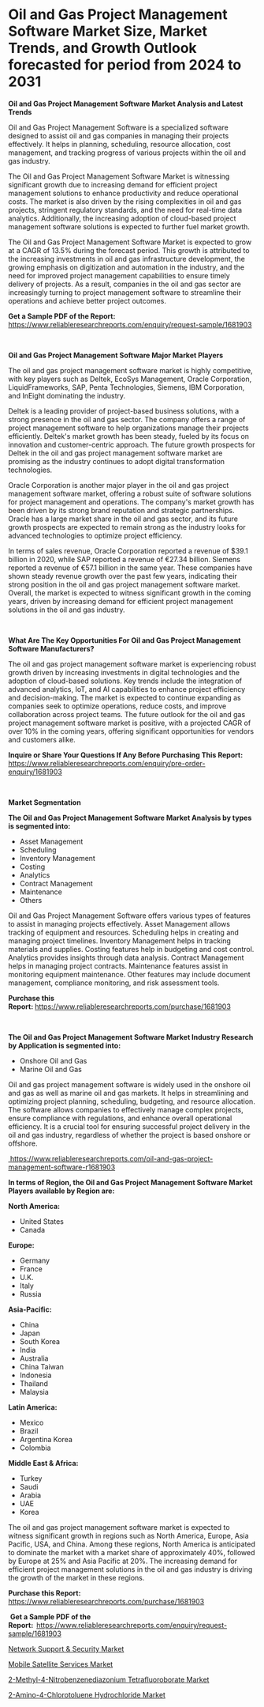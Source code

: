 <p><h1>Oil and Gas Project Management Software Market Size, Market Trends, and Growth Outlook forecasted for period from 2024 to 2031</h1></p><p><strong>Oil and Gas Project Management Software Market Analysis and Latest Trends</strong></p>
<p><p>Oil and Gas Project Management Software is a specialized software designed to assist oil and gas companies in managing their projects effectively. It helps in planning, scheduling, resource allocation, cost management, and tracking progress of various projects within the oil and gas industry.</p><p>The Oil and Gas Project Management Software Market is witnessing significant growth due to increasing demand for efficient project management solutions to enhance productivity and reduce operational costs. The market is also driven by the rising complexities in oil and gas projects, stringent regulatory standards, and the need for real-time data analytics. Additionally, the increasing adoption of cloud-based project management software solutions is expected to further fuel market growth.</p><p>The Oil and Gas Project Management Software Market is expected to grow at a CAGR of 13.5% during the forecast period. This growth is attributed to the increasing investments in oil and gas infrastructure development, the growing emphasis on digitization and automation in the industry, and the need for improved project management capabilities to ensure timely delivery of projects. As a result, companies in the oil and gas sector are increasingly turning to project management software to streamline their operations and achieve better project outcomes.</p></p>
<p><strong>Get a Sample PDF of the Report:&nbsp;</strong> <a href="https://www.reliableresearchreports.com/enquiry/request-sample/1681903">https://www.reliableresearchreports.com/enquiry/request-sample/1681903</a></p>
<p>&nbsp;</p>
<p><strong>Oil and Gas Project Management Software Major Market Players</strong></p>
<p><p>The oil and gas project management software market is highly competitive, with key players such as Deltek, EcoSys Management, Oracle Corporation, LiquidFrameworks, SAP, Penta Technologies, Siemens, IBM Corporation, and InEight dominating the industry. </p><p>Deltek is a leading provider of project-based business solutions, with a strong presence in the oil and gas sector. The company offers a range of project management software to help organizations manage their projects efficiently. Deltek's market growth has been steady, fueled by its focus on innovation and customer-centric approach. The future growth prospects for Deltek in the oil and gas project management software market are promising as the industry continues to adopt digital transformation technologies.</p><p>Oracle Corporation is another major player in the oil and gas project management software market, offering a robust suite of software solutions for project management and operations. The company's market growth has been driven by its strong brand reputation and strategic partnerships. Oracle has a large market share in the oil and gas sector, and its future growth prospects are expected to remain strong as the industry looks for advanced technologies to optimize project efficiency.</p><p>In terms of sales revenue, Oracle Corporation reported a revenue of $39.1 billion in 2020, while SAP reported a revenue of €27.34 billion. Siemens reported a revenue of €57.1 billion in the same year. These companies have shown steady revenue growth over the past few years, indicating their strong position in the oil and gas project management software market. Overall, the market is expected to witness significant growth in the coming years, driven by increasing demand for efficient project management solutions in the oil and gas industry.</p></p>
<p>&nbsp;</p>
<p><strong>What Are The Key Opportunities For Oil and Gas Project Management Software Manufacturers?</strong></p>
<p><p>The oil and gas project management software market is experiencing robust growth driven by increasing investments in digital technologies and the adoption of cloud-based solutions. Key trends include the integration of advanced analytics, IoT, and AI capabilities to enhance project efficiency and decision-making. The market is expected to continue expanding as companies seek to optimize operations, reduce costs, and improve collaboration across project teams. The future outlook for the oil and gas project management software market is positive, with a projected CAGR of over 10% in the coming years, offering significant opportunities for vendors and customers alike.</p></p>
<p><strong>Inquire or Share Your Questions If Any Before Purchasing This Report:</strong> <a href="https://www.reliableresearchreports.com/enquiry/pre-order-enquiry/1681903">https://www.reliableresearchreports.com/enquiry/pre-order-enquiry/1681903</a></p>
<p>&nbsp;</p>
<p><strong>Market Segmentation</strong></p>
<p><strong>The Oil and Gas Project Management Software Market Analysis by types is segmented into:</strong></p>
<p><ul><li>Asset Management</li><li>Scheduling</li><li>Inventory Management</li><li>Costing</li><li>Analytics</li><li>Contract Management</li><li>Maintenance</li><li>Others</li></ul></p>
<p><p>Oil and Gas Project Management Software offers various types of features to assist in managing projects effectively. Asset Management allows tracking of equipment and resources. Scheduling helps in creating and managing project timelines. Inventory Management helps in tracking materials and supplies. Costing features help in budgeting and cost control. Analytics provides insights through data analysis. Contract Management helps in managing project contracts. Maintenance features assist in monitoring equipment maintenance. Other features may include document management, compliance monitoring, and risk assessment tools.</p></p>
<p><strong>Purchase this Report:&nbsp;</strong><a href="https://www.reliableresearchreports.com/purchase/1681903">https://www.reliableresearchreports.com/purchase/1681903</a></p>
<p>&nbsp;</p>
<p><strong>The Oil and Gas Project Management Software Market Industry Research by Application is segmented into:</strong></p>
<p><ul><li>Onshore Oil and Gas</li><li>Marine Oil and Gas</li></ul></p>
<p><p>Oil and gas project management software is widely used in the onshore oil and gas as well as marine oil and gas markets. It helps in streamlining and optimizing project planning, scheduling, budgeting, and resource allocation. The software allows companies to effectively manage complex projects, ensure compliance with regulations, and enhance overall operational efficiency. It is a crucial tool for ensuring successful project delivery in the oil and gas industry, regardless of whether the project is based onshore or offshore.</p></p>
<p><a href="https://www.reliableresearchreports.com/oil-and-gas-project-management-software-r1681903">&nbsp;https://www.reliableresearchreports.com/oil-and-gas-project-management-software-r1681903</a></p>
<p><strong>In terms of Region, the Oil and Gas Project Management Software Market Players available by Region are:</strong></p>
<p>
    <p> <strong> North America: </strong>
        <ul>
            <li>United States</li>
            <li>Canada</li>
        </ul>
        </p> 
    <p> <strong> Europe: </strong>
        <ul>
            <li>Germany</li>
            <li>France</li>
            <li>U.K.</li>
            <li>Italy</li>
            <li>Russia</li>
        </ul>
        </p> 
    <p> <strong> Asia-Pacific: </strong>
        <ul>
            <li>China</li>
            <li>Japan</li>
            <li>South Korea</li>
            <li>India</li>
            <li>Australia</li>
            <li>China Taiwan</li>
            <li>Indonesia</li>
            <li>Thailand</li>
            <li>Malaysia</li>
        </ul>
        </p> 
    <p> <strong> Latin America: </strong>
        <ul>
            <li>Mexico</li>
            <li>Brazil</li>
            <li>Argentina Korea</li>
            <li>Colombia</li>
        </ul>
        </p> 
    <p> <strong> Middle East & Africa: </strong>
        <ul>
            <li>Turkey</li>
            <li>Saudi</li>
            <li>Arabia</li>
            <li>UAE</li>
            <li>Korea</li>
        </ul>
    </p>
    </p>
<p><p>The oil and gas project management software market is expected to witness significant growth in regions such as North America, Europe, Asia Pacific, USA, and China. Among these regions, North America is anticipated to dominate the market with a market share of approximately 40%, followed by Europe at 25% and Asia Pacific at 20%. The increasing demand for efficient project management solutions in the oil and gas industry is driving the growth of the market in these regions.</p></p>
<p><strong>Purchase this Report: </strong><a href="https://www.reliableresearchreports.com/purchase/1681903">https://www.reliableresearchreports.com/purchase/1681903</a></p>
<p>&nbsp;<strong>Get a Sample PDF of the Report:&nbsp;&nbsp;</strong><a href="https://www.reliableresearchreports.com/enquiry/request-sample/1681903">https://www.reliableresearchreports.com/enquiry/request-sample/1681903</a></p>
<p><strong></strong></p>
<p><p><a href="https://github.com/cameroneffertz/Market-Research-Report-List-1/blob/main/network-support-security-market.md">Network Support & Security Market</a></p><p><a href="https://github.com/mbisetmhermsr/Market-Research-Report-List-2/blob/main/mobile-satellite-services-market.md">Mobile Satellite Services Market</a></p><p><a href="https://issuu.com/reportprime-2/docs/2-methyl-4-nitrobenzenediazonium-tetrafluoroborate">2-Methyl-4-Nitrobenzenediazonium Tetrafluoroborate Market</a></p><p><a href="https://issuu.com/reportprime-2/docs/2-amino-4-chlorotoluene-hydrochloride-market-size-">2-Amino-4-Chlorotoluene Hydrochloride Market</a></p></p>